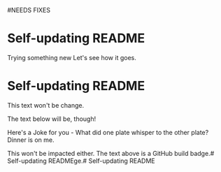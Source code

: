 #NEEDS FIXES 


# Self-updating README

Trying something new
Let's see how it goes. 

# Self-updating README

This text won't be change.

The text below will be, though!

Here's a Joke for you -
What did one plate whisper to the other plate?
Dinner is on me.

This won't be impacted either. The text above is a GitHub build badge.# Self-updating READMEge.# Self-updating README
